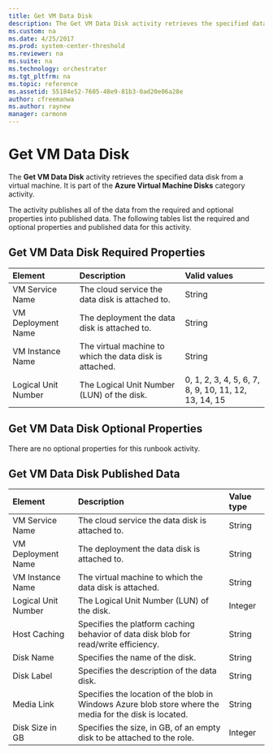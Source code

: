 ```yaml
---
title: Get VM Data Disk
description: The Get VM Data Disk activity retrieves the specified data disk from a virtual machine.
ms.custom: na
ms.date: 4/25/2017
ms.prod: system-center-threshold
ms.reviewer: na
ms.suite: na
ms.technology: orchestrator
ms.tgt_pltfrm: na
ms.topic: reference
ms.assetid: 55184e52-7605-48e9-81b3-0ad20e06a28e
author: cfreemanwa
ms.author: raynew
manager: carmonm
---
```


# Get VM Data Disk

The **Get VM Data Disk** activity retrieves the specified data disk from a virtual machine. It is part of the **Azure Virtual Machine Disks** category activity.

The activity publishes all of the data from the required and optional properties into published data. The following tables list the required and optional properties and published data for this activity.

## Get VM Data Disk Required Properties

| **Element**   | **Description**   | **Valid values**   |
|:---|:---|:---|
| VM Service Name   | The cloud service the data disk is attached to.   | String   |
| VM Deployment Name  | The deployment the data disk is attached to.   | String   |
| VM Instance Name   | The virtual machine to which the data disk is attached. | String   |
| Logical Unit Number | The Logical Unit Number (LUN) of the disk.   | 0, 1, 2, 3, 4, 5, 6, 7, 8, 9, 10, 11, 12, 13, 14, 15 |

## Get VM Data Disk Optional Properties

There are no optional properties for this runbook activity.

## Get VM Data Disk Published Data

| **Element**   | **Description**   | **Value type** |
|:---|:---|:---|
| VM Service Name   | The cloud service the data disk is attached to.   | String   |
| VM Deployment Name  | The deployment the data disk is attached to.   | String   |
| VM Instance Name   | The virtual machine to which the data disk is attached.   | String   |
| Logical Unit Number | The Logical Unit Number (LUN) of the disk.   | Integer   |
| Host Caching   | Specifies the platform caching behavior of data disk blob for read/write efficiency.   | String   |
| Disk Name   | Specifies the name of the disk.   | String   |
| Disk Label   | Specifies the description of the data disk.   | String   |
| Media Link   | Specifies the location of the blob in Windows Azure blob store where the media for the disk is located. | String   |
| Disk Size in GB   | Specifies the size, in GB, of an empty disk to be attached to the role.   | Integer   |
